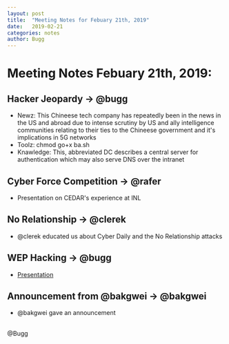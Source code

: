 ```yaml
---
layout: post
title:  "Meeting Notes for Febuary 21th, 2019"
date:   2019-02-21
categories: notes
author: Bugg
---
```

# Meeting Notes Febuary 21th, 2019:

## Hacker Jeopardy -> @bugg 
- Newz: This Chineese tech company has repeatedly been in the news in the US and abroad due to intense scrutiny by US and ally intelligence communities relating to their ties to the Chineese government and it's implications in 5G networks
- Toolz: chmod go+x ba.sh
- Knawledge: This, abbreviated DC describes a central server for authentication which may also serve DNS over the intranet

## Cyber Force Competition -> @rafer
- Presentation on CEDAR's experience at INL

## No Relationship -> @clerek
- @clerek educated us about Cyber Daily and the No Relationship attacks

## WEP Hacking -> @bugg
- [Presentation](https://github.com/DATDA/main/blob/master/presentations/wep.pdf)

## Announcement from @bakgwei -> @bakgwei
- @bakgwei gave an announcement

<br>
@Bugg
